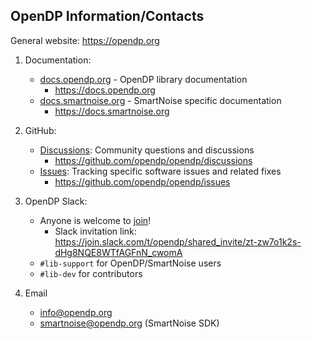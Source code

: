 ## OpenDP Information/Contacts

General website: https://opendp.org

1. Documentation: 
   - [docs.opendp.org](https://docs.opendp.org) - OpenDP library documentation
      - https://docs.opendp.org
   - [docs.smartnoise.org](https://docs.smartnoise.org) - SmartNoise specific documentation
      - https://docs.smartnoise.org

2. GitHub: 
    - [Discussions](https://github.com/opendp/opendp/discussions): Community questions and discussions 
      - https://github.com/opendp/opendp/discussions
    - [Issues](https://github.com/opendp/opendp/issues): Tracking specific software issues and related fixes
      - https://github.com/opendp/opendp/issues

3. OpenDP Slack: 
    - Anyone is welcome to [join](https://join.slack.com/t/opendp/shared_invite/zt-zw7o1k2s-dHg8NQE8WTfAGFnN_cwomA)!
      - Slack invitation link: https://join.slack.com/t/opendp/shared_invite/zt-zw7o1k2s-dHg8NQE8WTfAGFnN_cwomA
    - `#lib-support` for OpenDP/SmartNoise users
    - `#lib-dev` for contributors

3. Email
    - info@opendp.org
    - smartnoise@opendp.org (SmartNoise SDK)
